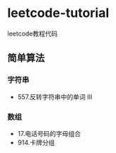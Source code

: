 # leetcode-tutorial

leetcode教程代码

## 简单算法

### 字符串

- 557.反转字符串中的单词 III

### 数组

- 17.电话号码的字母组合
- 914.卡牌分组
